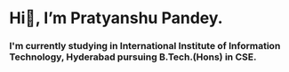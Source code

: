 # Hi👋, I’m Pratyanshu Pandey.

### I'm currently studying in International Institute of Information Technology, Hyderabad pursuing B.Tech.(Hons) in CSE.
<!---
pratyanshupandey/pratyanshupandey is a ✨ special ✨ repository because its `README.md` (this file) appears on your GitHub profile.
You can click the Preview link to take a look at your changes.
--->
